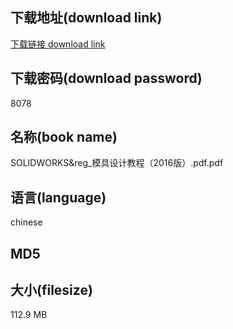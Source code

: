 ## 下载地址(download link)
[下载链接 download link](https://tutu365.netlify.app/?s=SOLIDWORKS%26reg_%E6%A8%A1%E5%85%B7%E8%AE%BE%E8%AE%A1%E6%95%99%E7%A8%8B%EF%BC%882016%E7%89%88%EF%BC%89.pdf)

## 下载密码(download password)
8078

## 名称(book name)
SOLIDWORKS&reg_模具设计教程（2016版）.pdf.pdf

## 语言(language)
chinese

## MD5


## 大小(filesize)
112.9 MB
